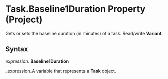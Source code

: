
# Task.Baseline1Duration Property (Project)

Gets or sets the baseline duration (in minutes) of a task. Read/write  **Variant**.


## Syntax

 _expression_. **Baseline1Duration**

 _expression_A variable that represents a  **Task** object.

